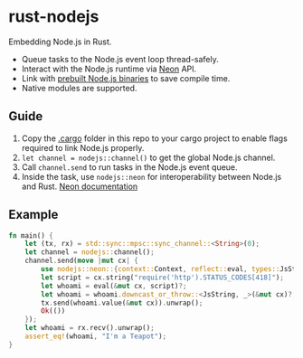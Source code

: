 # rust-nodejs

Embedding Node.js in Rust.  

- Queue tasks to the Node.js event loop thread-safely.
- Interact with the Node.js runtime via [Neon](https://neon-bindings.com) API.
- Link with [prebuilt Node.js binaries](https://github.com/patr0nus/libnode/) to save compile time.
- Native modules are supported.

## Guide

1. Copy the [.cargo](https://github.com/patr0nus/rust-nodejs/tree/master/.cargo) folder in this repo to your cargo project to enable flags required to link Node.js properly. 
2. `let channel = nodejs::channel()` to get the global Node.js channel.
3. Call `channel.send` to run tasks in the Node.js event queue.
4. Inside the task, use `nodejs::neon` for interoperability between Node.js and Rust. [Neon documentation](https://docs.rs/neon/0.9.0/neon/index.html)

## Example
```rust
fn main() {
    let (tx, rx) = std::sync::mpsc::sync_channel::<String>(0);
    let channel = nodejs::channel();
    channel.send(move |mut cx| {
        use nodejs::neon::{context::Context, reflect::eval, types::JsString};
        let script = cx.string("require('http').STATUS_CODES[418]");
        let whoami = eval(&mut cx, script)?;
        let whoami = whoami.downcast_or_throw::<JsString, _>(&mut cx)?;
        tx.send(whoami.value(&mut cx)).unwrap();
        Ok(())
    });
    let whoami = rx.recv().unwrap();
    assert_eq!(whoami, "I'm a Teapot");
}
```
